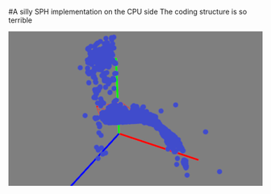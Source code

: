 #A silly SPH implementation on the CPU side
The coding structure is so terrible

![](screenShot.png)
